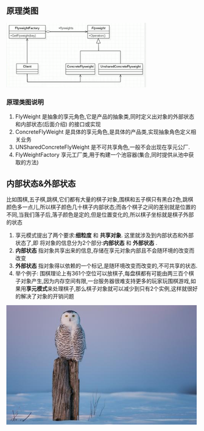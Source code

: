 

## 原理类图

![](./img/QQ截图20210207100715.png)

### 原理类图说明
 
 1. FlyWeight 是抽象的享元角色,它是产品的抽象类,同时定义出对象的外部状态和内部状态(后面介绍) 的接口或实现
 2. ConcreteFlyWeight 是具体的享元角色,是具体的产品类,实现抽象角色定义相关业务
 3. UNSharedConcreteFlyWeight 是不可共享角色,一般不会出现在享元公厂.
 4. FlyWeightFactory 享元工厂类,用于构建一个池容器(集合,同时提供从池中获取的方法)
 
 
 ## 内部状态&外部状态
 
 比如围棋,五子棋,跳棋,它们都有大量的棋子对象,围棋和五子棋只有黑白2色,跳棋颜色多一点儿,所以棋子颜色几十棋子内部状态;而各个棋子之间的差别就是位置的不同,当我们落子后,落子颜色是定的,但是位置变化的,所以棋子坐标就是棋子外部的状态
 
 1. 享元模式提出了两个要求:__细粒度__ 和 __共享对象__. 这里就涉及到内部状态和外部状态了,即 将对象的信息分为2个部分:__内部状态__ 和 __外部状态__ .
 2. __内部状态__ 指对象共享出来的信息,存储在享元对象内部且不会随环境的改变而改变
 3. __外部状态__ 指对象得以依赖的一个标记,是随环境改变而改变的,不可共享的状态.
 4. 举个例子: 围棋理论上有361个空位可以放棋子,每盘棋都有可能由两三百个棋子对象产生,因为内存空间有限,一台服务器很难支持更多的玩家玩围棋游戏,如果用**享元模式**来处理棋子,那么棋子对象就可以减少到只有2个实例,这样就很好的解决了对象的开销问题
 
 
 
 


![](./img/mm/meizi29.jpg)
